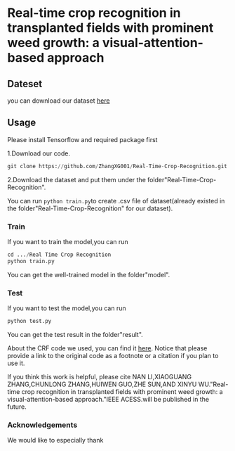 # Real-time crop recognition in transplanted fields with prominent weed growth: a visual-attention-based approach

## Dateset

you can download our dataset [here](https://pan.baidu.com/s/1gH1X_FXsP8ah2ehKGBiSOg)

## Usage

Please install Tensorflow and required package first

1.Download our code.

```python
git clone https://github.com/ZhangXG001/Real-Time-Crop-Recognition.git
```

2.Download the dataset and put them under the folder"Real-Time-Crop-Recognition".

You can run ``` python train.py ```to create .csv file of dataset(already existed in the folder"Real-Time-Crop-Recognition" for our dataset).


### Train

If you want to train the model,you can run

```python
cd .../Real Time Crop Recognition
python train.py
```
You can get the well-trained model in the folder"model".

### Test

If you want to test the model,you can run

```python
python test.py
```
You can get the test result in the folder"result".

About the CRF code we used, you can find it [here](https://github.com/Andrew-Qibin/dss_crf). Notice that please provide a link to the original code as a footnote or a citation if you plan to use it.

If you think this work is helpful, please cite
NAN LI,XIAOGUANG ZHANG,CHUNLONG ZHANG,HUIWEN GUO,ZHE SUN,AND XINYU WU."Real-time crop recognition in transplanted fields with prominent weed growth: a visual-attention-based approach."IEEE ACESS.will be published in the future.

### Acknowledgements

We would like to especially thank 
